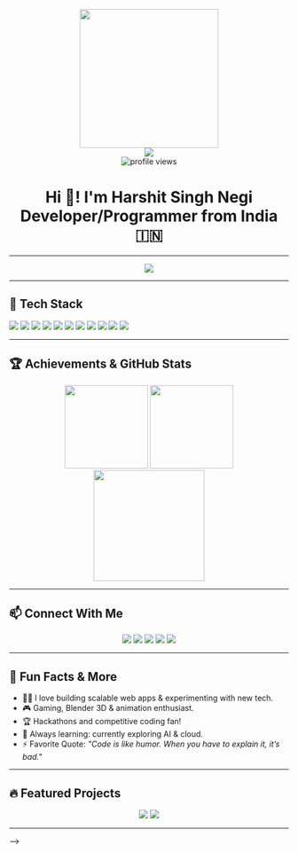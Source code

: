 <div align="center">
  <img src="https://user-images.githubusercontent.com/74038190/212750155-3ceddfbd-19d3-40a3-87af-8d329c8323c4.gif" height="250" />
  <br>
  <img src="https://github-profile-trophy.vercel.app/?username=demon2202&theme=dracula&row=1&column=7" />
  <br>
  <img src="https://komarev.com/ghpvc/?username=demon2202&style=flat-square&color=blue" alt="profile views" />
</div>

<h1 align="center">Hi 👋! I'm Harshit Singh Negi <br>Developer/Programmer from India 🇮🇳</h1>

---

<!-- About Me Section -->
<div align="center">
  <img src="https://readme-typing-svg.demolab.com?font=Fira+Code&weight=700&duration=4000&pause=500&color=F7F7F7&center=true&vCenter=true&width=450&lines=Fullstack+Dev+%7C+Open+Source+Contributor;Tech+Lover+%7C+Problem+Solver;Always+Learning+Something+New..." />
</div>

---

## 🚀 Tech Stack

<p align="left">
  <img src="https://img.shields.io/badge/Go-00ADD8.svg?style=for-the-badge&logo=go&logoColor=white"/>
  <img src="https://img.shields.io/badge/React-20232A.svg?style=for-the-badge&logo=react&logoColor=61DAFB"/>
  <img src="https://img.shields.io/badge/C++-00599C.svg?style=for-the-badge&logo=c%2B%2B&logoColor=white"/>
  <img src="https://img.shields.io/badge/Java-007396.svg?style=for-the-badge&logo=java&logoColor=white"/>
  <img src="https://img.shields.io/badge/Python-3776AB.svg?style=for-the-badge&logo=python&logoColor=white"/>
  <img src="https://img.shields.io/badge/JavaScript-F7DF1E.svg?style=for-the-badge&logo=javascript&logoColor=black"/>
  <img src="https://img.shields.io/badge/HTML5-E34F26.svg?style=for-the-badge&logo=html5&logoColor=white"/>
  <img src="https://img.shields.io/badge/CSS3-1572B6.svg?style=for-the-badge&logo=css3&logoColor=white"/>
  <img src="https://img.shields.io/badge/Git-F05032.svg?style=for-the-badge&logo=git&logoColor=white"/>
  <img src="https://img.shields.io/badge/Blender-F5792A.svg?style=for-the-badge&logo=blender&logoColor=white"/>
  <img src="https://img.shields.io/badge/Figma-F24E1E.svg?style=for-the-badge&logo=figma&logoColor=white"/>
</p>

---

## 🏆 Achievements & GitHub Stats

<div align="center">
  <img src="https://github-readme-stats.vercel.app/api?username=demon2202&show_icons=true&theme=dracula&hide_border=false" height="150"/>
  <img src="https://streak-stats.demolab.com?user=demon2202&theme=dracula&hide_border=false&border_radius=5" height="150"/>
  <img src="https://github-readme-activity-graph.vercel.app/graph?username=demon2202&theme=dracula" height="200"/>
</div>

---

## 📫 Connect With Me

<p align="center">
  <a href="https://www.linkedin.com/in/harshit-singh-negi-828445289" target="_blank"><img src="https://img.shields.io/badge/LinkedIn-0077B5.svg?style=for-the-badge&logo=linkedin&logoColor=white"/></a>
  <a href="https://www.instagram.com/harshitnegi519/" target="_blank"><img src="https://img.shields.io/badge/Instagram-E4405F.svg?style=for-the-badge&logo=instagram&logoColor=white"/></a>
  <a href="https://x.com/harshit_negi34" target="_blank"><img src="https://img.shields.io/badge/Twitter-1DA1F2.svg?style=for-the-badge&logo=twitter&logoColor=white"/></a>
  <a href="https://discord.com/users/your-discord-id" target="_blank"><img src="https://img.shields.io/badge/Discord-5865F2.svg?style=for-the-badge&logo=discord&logoColor=white"/></a>
  <a href="https://www.hackerrank.com/your-hr-profile" target="_blank"><img src="https://img.shields.io/badge/HackerRank-2EC866.svg?style=for-the-badge&logo=hackerrank&logoColor=white"/></a>
</p>

---

## 🎯 Fun Facts & More

- 🧑‍💻 I love building scalable web apps & experimenting with new tech.
- 🎮 Gaming, Blender 3D & animation enthusiast.
- 🏆 Hackathons and competitive coding fan!
- 📖 Always learning: currently exploring AI & cloud.
- ⚡ Favorite Quote: *"Code is like humor. When you have to explain it, it’s bad."*

---

<!-- Pinned Repos Section -->
## 🔥 Featured Projects

<p align="center">
  <a href="https://github.com/demon2202/your-cool-project"><img src="https://github-readme-stats.vercel.app/api/pin/?username=demon2202&repo=your-cool-project&theme=dracula" /></a>
  <a href="https://github.com/demon2202/another-project"><img src="https://github-readme-stats.vercel.app/api/pin/?username=demon2202&repo=another-project&theme=dracula" /></a>
</p>

---

<!-- Blog Posts (if any) -->
<!--
## 📝 Latest Blog Posts
<!-- BLOG-POST-LIST:START -->
<!-- BLOG-POST-LIST:END -->
-->
